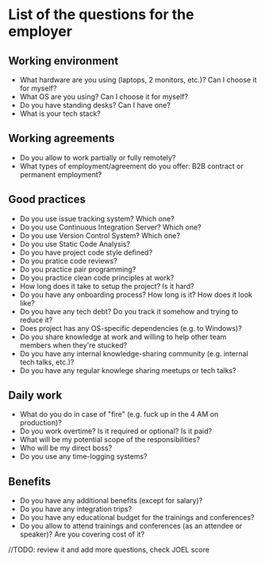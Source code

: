 List of the questions for the employer
======================================

## Working environment
- What hardware are you using (laptops, 2 monitors, etc.)? Can I choose it for myself?
- What OS are you using? Can I choose it for myself?
- Do you have standing desks? Can I have one?
- What is your tech stack?

## Working agreements
- Do you allow to work partially or fully remotely?
- What types of employment/agreement do you offer: B2B contract or permanent employment?

## Good practices
- Do you use issue tracking system? Which one?
- Do you use Continuous Integration Server? Which one?
- Do you use Version Control System? Which one?
- Do you use Static Code Analysis?
- Do you have project code style defined?
- Do you pratice code reviews?
- Do you practice pair programming?
- Do you practice clean code principles at work?
- How long does it take to setup the project? Is it hard?
- Do you have any onboarding process? How long is it? How does it look like?
- Do you have any tech debt? Do you track it somehow and trying to reduce it?
- Does project has any OS-specific dependencies (e.g. to Windows)?
- Do you share knowledge at work and willing to help other team members when they're stucked?
- Do you have any internal knowledge-sharing community (e.g. internal tech talks, etc.)?
- Do you have any regular knowlege sharing meetups or tech talks?

## Daily work
- What do you do in case of "fire" (e.g. fuck up in the 4 AM on production)?
- Do you work overtime? Is it required or optional? Is it paid?
- What will be my potential scope of the responsibilities?
- Who will be my direct boss?
- Do you use any time-logging systems?

## Benefits
- Do you have any additional benefits (except for salary)?
- Do you have any integration trips?
- Do you have any educational budget for the trainings and conferences?
- Do you allow to attend trainings and conferences (as an attendee or speaker)? Are you covering cost of it?

//TODO: review it and add more questions, check JOEL score
